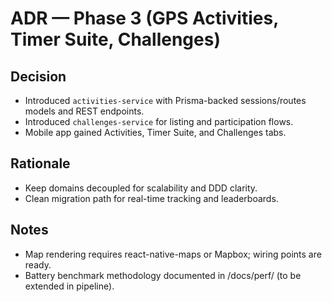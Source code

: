 
# ADR — Phase 3 (GPS Activities, Timer Suite, Challenges)

## Decision
- Introduced `activities-service` with Prisma-backed sessions/routes models and REST endpoints.
- Introduced `challenges-service` for listing and participation flows.
- Mobile app gained Activities, Timer Suite, and Challenges tabs.

## Rationale
- Keep domains decoupled for scalability and DDD clarity.
- Clean migration path for real-time tracking and leaderboards.

## Notes
- Map rendering requires react-native-maps or Mapbox; wiring points are ready.
- Battery benchmark methodology documented in /docs/perf/ (to be extended in pipeline).
